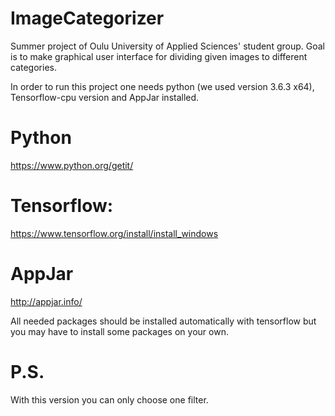 # ImageCategorizer
Summer project of Oulu University of Applied Sciences' student group. Goal is to make graphical user interface for dividing given images to different categories.

In order to run this project one needs python (we used version 3.6.3 x64), Tensorflow-cpu version and AppJar installed.
# Python
https://www.python.org/getit/
# Tensorflow:
https://www.tensorflow.org/install/install_windows
# AppJar
http://appjar.info/

All needed packages should be installed automatically with tensorflow but you may have to install some packages on your own.

# P.S.
With this version you can only choose one filter.
